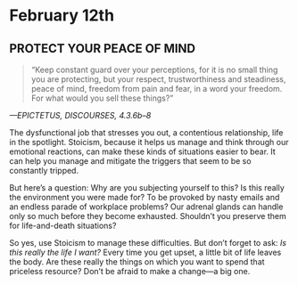 # February 12th
## PROTECT YOUR PEACE OF MIND

> “Keep constant guard over your perceptions, for it is no small thing you are protecting, but your respect, trustworthiness and steadiness, peace of mind, freedom from pain and fear, in a word your freedom. For what would you sell these things?”

*—EPICTETUS, DISCOURSES, 4.3.6b–8*

The dysfunctional job that stresses you out, a contentious relationship, life in the spotlight. Stoicism, because it helps us manage and think through our emotional reactions, can make these kinds of situations easier to bear. It can help you manage and mitigate the triggers that seem to be so constantly tripped.

But here’s a question: Why are you subjecting yourself to this? Is this really the environment you were made for? To be provoked by nasty emails and an endless parade of workplace problems? Our adrenal glands can handle only so much before they become exhausted. Shouldn’t you preserve them for life-and-death situations?

So yes, use Stoicism to manage these difficulties. But don’t forget to ask: *Is this really the life I want?* Every time you get upset, a little bit of life leaves the body. Are these really the things on which you want to spend that priceless resource? Don’t be afraid to make a change—a big one.

